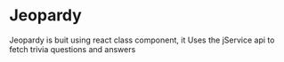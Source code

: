 # Jeopardy

Jeopardy is buit using react class component, it Uses the jService api to fetch trivia questions and answers

